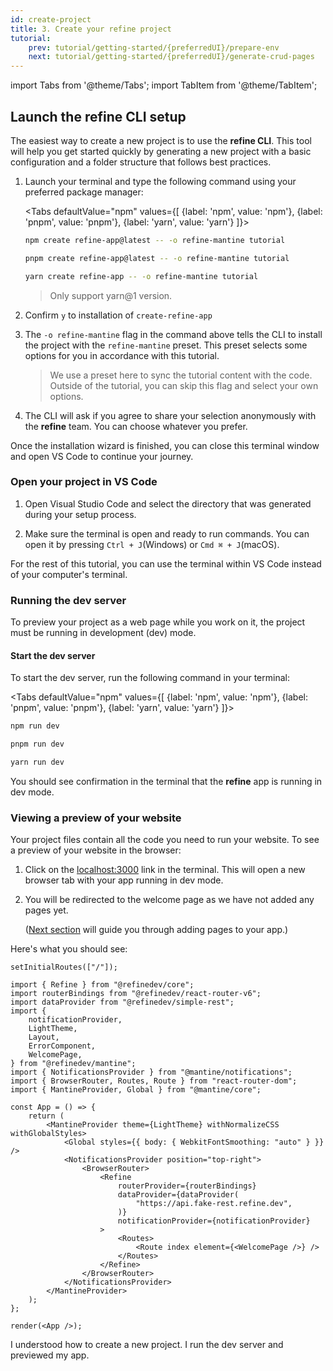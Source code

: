 ```yaml
---
id: create-project
title: 3. Create your refine project
tutorial:
    prev: tutorial/getting-started/{preferredUI}/prepare-env
    next: tutorial/getting-started/{preferredUI}/generate-crud-pages
---
```


import Tabs from '@theme/Tabs';
import TabItem from '@theme/TabItem';

## Launch the refine CLI setup

The easiest way to create a new project is to use the **refine CLI**. This tool will help you get started quickly by generating a new project with a basic configuration and a folder structure that follows best practices.

1. Launch your terminal and type the following command using your preferred package manager:

    <Tabs
    defaultValue="npm"
    values={[ {label: 'npm', value: 'npm'}, {label: 'pnpm', value: 'pnpm'}, {label: 'yarn', value: 'yarn'} ]}>

    <TabItem value="npm">

    ```bash
    npm create refine-app@latest -- -o refine-mantine tutorial
    ```

    </TabItem>

    <TabItem value="pnpm">

    ```bash
    pnpm create refine-app@latest -- -o refine-mantine tutorial
    ```

    </TabItem>

    <TabItem value="yarn">

    ```bash
    yarn create refine-app -- -o refine-mantine tutorial
    ```

    > Only support yarn@1 version.

    </TabItem>

    </Tabs>

2. Confirm `y` to installation of `create-refine-app`

3. The `-o refine-mantine` flag in the command above tells the CLI to install the project with the `refine-mantine` preset. This preset selects some options for you in accordance with this tutorial.

    > We use a preset here to sync the tutorial content with the code. Outside of the tutorial, you can skip this flag and select your own options.

4. The CLI will ask if you agree to share your selection anonymously with the **refine** team. You can choose whatever you prefer.

Once the installation wizard is finished, you can close this terminal window and open VS Code to continue your journey.

### Open your project in VS Code

1. Open Visual Studio Code and select the directory that was generated during your setup process.

2. Make sure the terminal is open and ready to run commands. You can open it by pressing `Ctrl + J`(Windows) or `Cmd ⌘ + J`(macOS).

For the rest of this tutorial, you can use the terminal within VS Code instead of your computer's terminal.

### Running the dev server

To preview your project as a web page while you work on it, the project must be running in development (dev) mode.

<h4>Start the dev server</h4>

To start the dev server, run the following command in your terminal:

<Tabs
defaultValue="npm"
values={[ {label: 'npm', value: 'npm'}, {label: 'pnpm', value: 'pnpm'}, {label: 'yarn', value: 'yarn'} ]}>

<TabItem value="npm">

```bash
npm run dev
```

</TabItem>

<TabItem value="pnpm">

```bash
pnpm run dev
```

</TabItem>

<TabItem value="yarn">

```bash
yarn run dev
```

</TabItem>

</Tabs>

You should see confirmation in the terminal that the **refine** app is running in dev mode.

### Viewing a preview of your website

Your project files contain all the code you need to run your website. To see a preview of your website in the browser:

1. Click on the <a href="http://localhost:3000" rel="noopener noreferrer nofollow">localhost:3000</a> link in the terminal. This will open a new browser tab with your app running in dev mode.

2. You will be redirected to the welcome page as we have not added any pages yet.

    ([Next section](/docs/tutorial/getting-started/mantine/generate-crud-pages) will guide you through adding pages to your app.)

Here's what you should see:

```tsx live previewOnly previewHeight=450px url=http://localhost:3000
setInitialRoutes(["/"]);

import { Refine } from "@refinedev/core";
import routerBindings from "@refinedev/react-router-v6";
import dataProvider from "@refinedev/simple-rest";
import {
    notificationProvider,
    LightTheme,
    Layout,
    ErrorComponent,
    WelcomePage,
} from "@refinedev/mantine";
import { NotificationsProvider } from "@mantine/notifications";
import { BrowserRouter, Routes, Route } from "react-router-dom";
import { MantineProvider, Global } from "@mantine/core";

const App = () => {
    return (
        <MantineProvider theme={LightTheme} withNormalizeCSS withGlobalStyles>
            <Global styles={{ body: { WebkitFontSmoothing: "auto" } }} />
            <NotificationsProvider position="top-right">
                <BrowserRouter>
                    <Refine
                        routerProvider={routerBindings}
                        dataProvider={dataProvider(
                            "https://api.fake-rest.refine.dev",
                        )}
                        notificationProvider={notificationProvider}
                    >
                        <Routes>
                            <Route index element={<WelcomePage />} />
                        </Routes>
                    </Refine>
                </BrowserRouter>
            </NotificationsProvider>
        </MantineProvider>
    );
};

render(<App />);
```

<Checklist>

<ChecklistItem id="getting-started-mantine">
I understood how to create a new project.
</ChecklistItem>
<ChecklistItem id="getting-started-mantine-2">
I run the dev server and previewed my app.
</ChecklistItem>

</Checklist>
